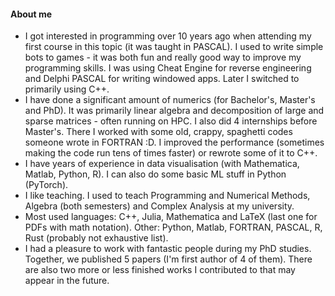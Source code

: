 #### About me
- I got interested in programming over 10 years ago when attending my first course in this topic (it was taught in PASCAL). I used to write simple bots to games - it was both fun and really good way to improve my programming skills. I was using Cheat Engine for reverse engineering and Delphi PASCAL for writing windowed apps. Later I switched to primarily using C++.
- I have done a significant amount of numerics (for Bachelor's, Master's and PhD). It was primarily linear algebra and decomposition of large and sparse matrices - often running on HPC. I also did 4 internships before Master's. There I worked with some old, crappy, spaghetti codes someone wrote in FORTRAN :D. I improved the performance (sometimes making the code run tens of times faster) or rewrote some of it to C++.
- I have years of experience in data visualisation (with Mathematica, Matlab, Python, R). I can also do some basic ML stuff in Python (PyTorch).
- I like teaching. I used to teach Programming and Numerical Methods, Algebra (both semesters) and Complex Analysis at my university. 
- Most used languages: C++, Julia, Mathematica and LaTeX (last one for PDFs with math notation). Other: Python, Matlab, FORTRAN, PASCAL, R, Rust (probably not exhaustive list).
- I had a pleasure to work with fantastic people during my PhD studies. Together, we published 5 papers (I'm first author of 4 of them). There are also two more or less finished works I contributed to that may appear in the future.
<!---
Lilineko/Lilineko is a ✨ special ✨ repository because its `README.md` (this file) appears on your GitHub profile.
You can click the Preview link to take a look at your changes.
--->
